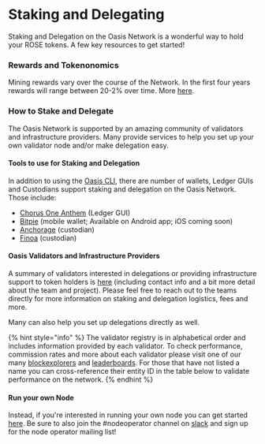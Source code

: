 # Staking and Delegating

Staking and Delegation on the Oasis Network is a wonderful way to hold your ROSE tokens. A few key resources to get started!

### Rewards and Tokenonomics

Mining rewards vary over the course of the Network. In the first four years rewards will range between 20-2% over time. More [here](https://docs.oasis.dev/oasis-network-primer/token-metrics-and-distribution#staking-incentives).

### How to Stake and Delegate

The Oasis Network is supported by an amazing community of validators and infrastructure providers. Many provide services to help you set up your own validator node and/or make delegation easy.

#### Tools to use for Staking and Delegation

In addition to using the [Oasis CLI](https://app.gitbook.com/@oasisprotocol/s/general/~/drafts/-MMQWgyLljbUORgRYwzo/use-your-tokens/oasis-cli-tools), there are number of wallets, Ledger GUIs and Custodians support staking and delegation on the Oasis Network. Those include:

* [Chorus One Anthem](https://anthem.chorus.one/) \(Ledger GUI\)
* [Bitpie](https://bitpie.com/) \(mobile wallet; Available on Android app; iOS coming soon\)
* [Anchorage](https://anchorage.com/) \(custodian\)
* [Finoa](https://finoa.io/) \(custodian\)

#### Oasis Validators and Infrastructure Providers

A summary of validators interested in delegations or providing infrastructure support to token holders is [here](https://airtable.com/shrPKNSKjc8rkAhEn) \(including contact info and a bit more detail about the team and project\). Please feel free to reach out to the teams directly for more information on staking and delegation logistics, fees and more. 

Many can also help you set up delegations directly as well.

{% hint style="info" %}
The validator registry is in alphabetical order and includes information provided by each validator. To check performance, commission rates and more about each validator please visit one of our many [blockexplorers](www.oasisscan.com) and [leaderboards](https://hubble.figment.io/oasis/chains/mainnet-beta). For those that have not listed a name you can cross-reference their entity ID in the table below to validate performance on the network.
{% endhint %}

#### Run your own Node

Instead, if you're interested in running your own node you can get started [here](../run-a-node/node-operator-overview.md). Be sure to also join the \#nodeoperator channel on [slack](www.oasisprotocol.org/slack) and sign up for the node operator mailing list!





